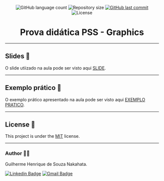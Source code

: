 <p align="center">
  <img alt="GitHub language count" src="https://img.shields.io/github/languages/count/GuilhermeNakahata/PSS-Graphics?color=%2304D361">

  <img alt="Repository size" src="https://img.shields.io/github/repo-size/GuilhermeNakahata/PSS-Graphics">
	
  <a href="https://github.com/GuilhermeNakahata/BonsaiStyleClassification/commits/main">
    <img alt="GitHub last commit" src="https://img.shields.io/github/last-commit/GuilhermeNakahata/PSS-Graphics">
  </a>
    
   <img alt="License" src="https://img.shields.io/badge/license-MIT-brightgreen">
	

<h1 align="center"> Prova didática PSS - Graphics </h1>

---

## Slides 📝

O slide utiizado na aula pode ser visto aqui [SLIDE](./Aula_PSS.pdf).

---

## Exemplo prático 📝

O exemplo prático apresentado na aula pode ser visto aqui [EXEMPLO PRATICO](./Exemplo.py).

---

## License 📝

This project is under the [MIT](./LICENSE) license.
	
---
	
### Author :technologist:

Guilherme Henrique de Souza Nakahata.

[![Linkedin Badge](https://img.shields.io/badge/-GuilhermeNakahata-blue?style=flat-square&logo=Linkedin&logoColor=white)](https://www.linkedin.com/in/guilherme-henrique-de-souza-nakahata-637459187/) 
[![Gmail Badge](https://img.shields.io/badge/-guilhermenakahata@gmail.com-c14438?style=flat-square&logo=Gmail&logoColor=white)](mailto:GuilhermeNakahata@gmail.com)
